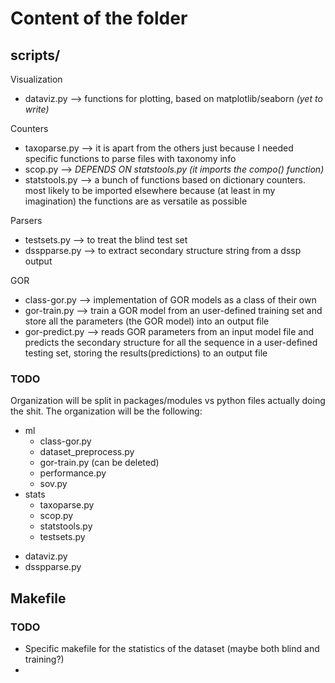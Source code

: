 Content of the folder
=====================

scripts/
--------

Visualization
* dataviz.py --> functions for plotting, based on matplotlib/seaborn *(yet to write)*

Counters
* taxoparse.py --> it is apart from the others just because I needed specific functions to parse files with taxonomy info
* scop.py --> *DEPENDS ON statstools.py (it imports the compo() function)*
* statstools.py --> a bunch of functions based on dictionary counters. most likely to be imported elsewhere because (at least in my imagination) the functions are as versatile as possible

Parsers
* testsets.py --> to treat the blind test set
* dsspparse.py --> to extract secondary structure string from a dssp output

GOR
* class-gor.py --> implementation of GOR models as a class of their own
* gor-train.py --> train a GOR model from an user-defined training set and store all the parameters (the GOR model) into an output file
* gor-predict.py --> reads GOR parameters from an input model file and predicts the secondary structure for all the sequence in a user-defined testing set, storing the results(predictions) to an output file


### TODO

Organization will be split in packages/modules vs python files actually doing the shit.
The organization will be the following:
* ml
    + class-gor.py
    + dataset_preprocess.py
    + gor-train.py (can be deleted)
    + performance.py
    + sov.py
* stats
    + taxoparse.py
    + scop.py
    + statstools.py
    + testsets.py
+ dataviz.py
+ dsspparse.py

Makefile
--------

### TODO

* Specific makefile for the statistics of the dataset (maybe both blind and training?)
* 
